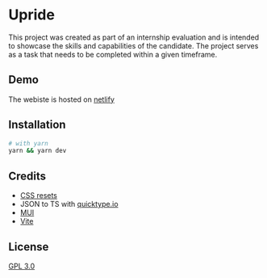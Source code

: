 # Upride

This project was created as part of an internship evaluation and is intended to showcase the skills and capabilities of the candidate. The project serves as a task that needs to be completed within a given timeframe.


## Demo

The webiste is hosted on [netlify](https://monumental-kangaroo-5cb4b4.netlify.app/)

## Installation


```bash
# with yarn
yarn && yarn dev
```

## Credits

- [CSS resets](http://meyerweb.com/eric/tools/css/reset/)
- JSON to TS with [quicktype.io](https://quicktype.io/typescript)
- [MUI](https://mui.com/material-ui/)
- [Vite](https://vitejs.dev/)


## License

[GPL 3.0](./LICENSE)
